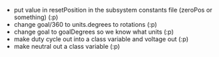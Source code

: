 - put value in resetPosition in the subsystem constants file (zeroPos or something) (:p)
- change goal/360 to units.degrees to rotations (:p)
- change goal to goalDegrees so we know what units (:p)
- make duty cycle out into a class variable and voltage out (:p)
- make neutral out a class variable (:p)